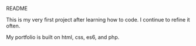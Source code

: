 README  

This is my very first project after learning how to code. I continue to refine it often. 

My portfolio is built on html, css, es6, and php. 
